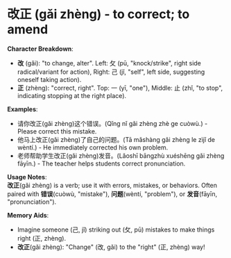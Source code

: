 # **改正 (gǎi zhèng) - to correct; to amend**

**Character Breakdown**:  
- **改** (gǎi): "to change, alter". Left: 攵 (pū, "knock/strike", right side radical/variant for action), Right: 己 (jǐ, "self", left side, suggesting oneself taking action).  
- **正** (zhèng): "correct, right". Top: 一 (yī, "one"), Middle: 止 (zhǐ, "to stop", indicating stopping at the right place).

**Examples**:  
- 请你改正(gǎi zhèng)这个错误。(Qǐng nǐ gǎi zhèng zhè ge cuòwù.) - Please correct this mistake.  
- 他马上改正(gǎi zhèng)了自己的问题。(Tā mǎshàng gǎi zhèng le zìjǐ de wèntí.) - He immediately corrected his own problem.  
- 老师帮助学生改正(gǎi zhèng)发音。(Lǎoshī bāngzhù xuéshēng gǎi zhèng fāyīn.) - The teacher helps students correct pronunciation.

**Usage Notes**:  
**改正**(gǎi zhèng) is a verb; use it with errors, mistakes, or behaviors. Often paired with **错误**(cuòwù, "mistake"), **问题**(wèntí, "problem"), or **发音**(fāyīn, "pronunciation").

**Memory Aids**:  
- Imagine someone (己, jǐ) striking out (攵, pū) mistakes to make things right (正, zhèng).  
- **改正**(gǎi zhèng): "Change" (改, gǎi) to the "right" (正, zhèng) way!